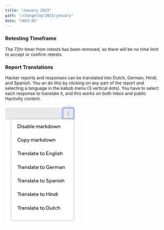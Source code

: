 ```yaml
---
title: "January 2023"
path: "/changelog/2023/january"
date: "2023-01"
---
```

### Retesting Timeframe
The 72hr timer from retests has been removed, so there will be no time limit to accept or confirm retests.

### Report Translations
Hacker reports and responses can be translated into Dutch, German, Hindi, and Spanish. You an do this by clicking on any part of the report and selecting a language in the kabob menu (3 vertical dots). You have to select each response to translate it, and this works on both Inbox and public Hactivity content.

![report translations](./images/report-translation.png)